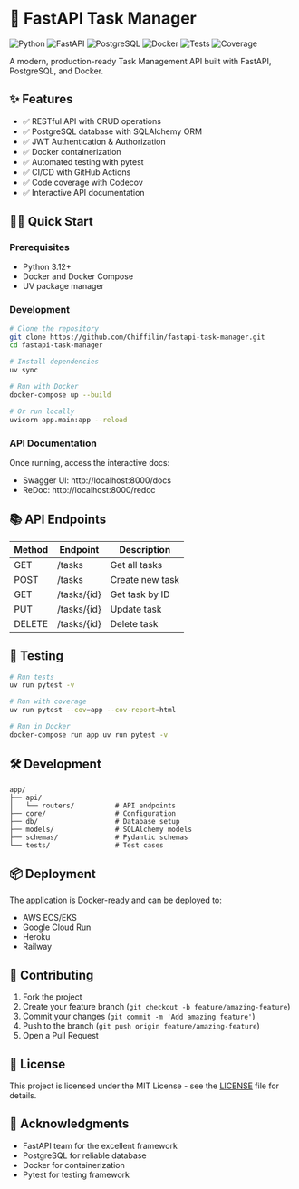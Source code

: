 # 🚀 FastAPI Task Manager

![Python](https://img.shields.io/badge/Python-3.12-blue)
![FastAPI](https://img.shields.io/badge/FastAPI-0.104-green)
![PostgreSQL](https://img.shields.io/badge/PostgreSQL-15-blue)
![Docker](https://img.shields.io/badge/Docker-✓-blue)
![Tests](https://img.shields.io/badge/Tests-Passing-green)
![Coverage](https://codecov.io/gh/your-username/fastapi-task-manager/branch/main/graph/badge.svg)

A modern, production-ready Task Management API built with FastAPI, PostgreSQL, and Docker.

## ✨ Features

- ✅ RESTful API with CRUD operations
- ✅ PostgreSQL database with SQLAlchemy ORM
- ✅ JWT Authentication & Authorization
- ✅ Docker containerization
- ✅ Automated testing with pytest
- ✅ CI/CD with GitHub Actions
- ✅ Code coverage with Codecov
- ✅ Interactive API documentation

## 🏃‍♂️ Quick Start

### Prerequisites
- Python 3.12+
- Docker and Docker Compose
- UV package manager

### Development
```bash
# Clone the repository
git clone https://github.com/Chiffilin/fastapi-task-manager.git
cd fastapi-task-manager
```
```bash
# Install dependencies
uv sync
```
```bash
# Run with Docker
docker-compose up --build
```

```bash
# Or run locally
uvicorn app.main:app --reload
```

### API Documentation
Once running, access the interactive docs:
- Swagger UI: http://localhost:8000/docs
- ReDoc: http://localhost:8000/redoc

## 📚 API Endpoints
| Method    | Endpoint          | Description           
|-----------|-------------------|-----------------------|
| GET       | /tasks            | Get all tasks         |
| POST      | 	/tasks          | 	Create new task   |
| GET       | /tasks/{id}	    | Get task by ID        |
| PUT	    | /tasks/{id}       | 	Update task       |
| DELETE	| /tasks/{id}       | 	Delete task       |

## 🧪 Testing
```bash
# Run tests
uv run pytest -v
```
```bash
# Run with coverage
uv run pytest --cov=app --cov-report=html
```
```bash
# Run in Docker
docker-compose run app uv run pytest -v
```
## 🛠️ Development
```Project Structure
app/
├── api/
│   └── routers/          # API endpoints
├── core/                 # Configuration
├── db/                   # Database setup
├── models/               # SQLAlchemy models
├── schemas/              # Pydantic schemas
└── tests/                # Test cases
```

## 📦 Deployment

The application is Docker-ready and can be deployed to:
 - AWS ECS/EKS
- Google Cloud Run
- Heroku
- Railway

## 🤝 Contributing
1. Fork the project
2. Create your feature branch (`git checkout -b feature/amazing-feature`)
3. Commit your changes (`git commit -m 'Add amazing feature'`)
4. Push to the branch (`git push origin feature/amazing-feature`)
5. Open a Pull Request

## 📄 License
This project is licensed under the MIT License - see the [LICENSE](https://license/) file for details.

## 🙏 Acknowledgments
- FastAPI team for the excellent framework
- PostgreSQL for reliable database
- Docker for containerization
- Pytest for testing framework
